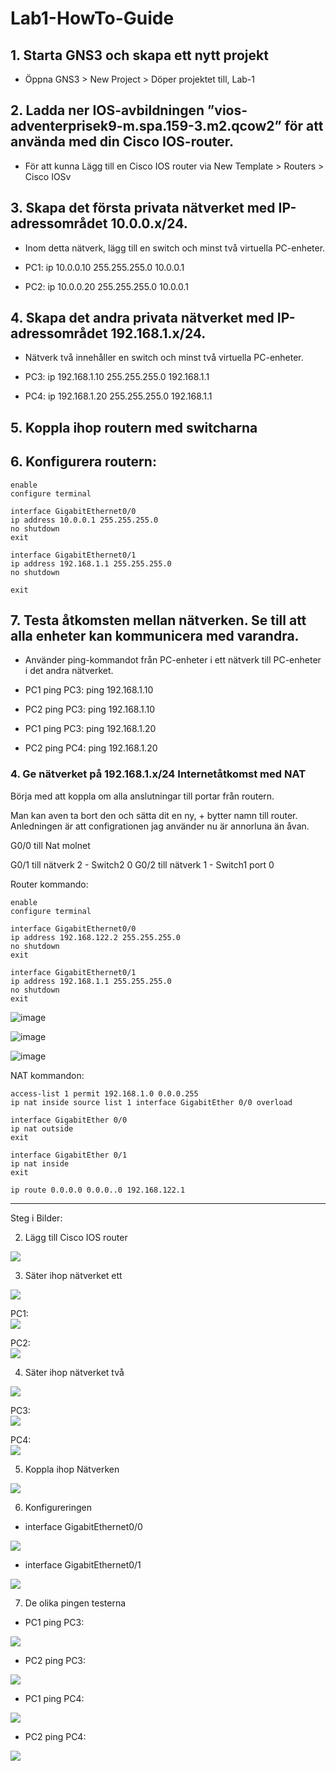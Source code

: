 # Lab1-HowTo-Guide

## 1. Starta GNS3 och skapa ett nytt projekt

- Öppna GNS3 > New Project > Döper projektet till, Lab-1

## 2. Ladda ner IOS-avbildningen ”vios-adventerprisek9-m.spa.159-3.m2.qcow2” för att använda med din Cisco IOS-router. 

- För att kunna Lägg till en Cisco IOS router via New Template > Routers > Cisco IOSv


## 3. Skapa det första privata nätverket med IP-adressområdet 10.0.0.x/24.
 - Inom detta nätverk, lägg till en switch och minst två virtuella PC-enheter.

- PC1: ip 10.0.0.10 255.255.255.0 10.0.0.1
- PC2: ip 10.0.0.20 255.255.255.0 10.0.0.1
 
## 4. Skapa det andra privata nätverket med IP-adressområdet 192.168.1.x/24.
- Nätverk två innehåller en switch och minst två virtuella PC-enheter.

- PC3: ip 192.168.1.10 255.255.255.0 192.168.1.1
- PC4: ip 192.168.1.20 255.255.255.0 192.168.1.1

## 5. Koppla ihop routern med switcharna

## 6. Konfigurera routern:
```
enable
configure terminal

interface GigabitEthernet0/0
ip address 10.0.0.1 255.255.255.0
no shutdown
exit

interface GigabitEthernet0/1
ip address 192.168.1.1 255.255.255.0
no shutdown

exit
```

## 7. Testa åtkomsten mellan nätverken. Se till att alla enheter kan kommunicera med varandra.
- Använder ping-kommandot från PC-enheter i ett nätverk till PC-enheter i det andra nätverket.

- PC1 ping PC3: ping 192.168.1.10
- PC2 ping PC3: ping 192.168.1.10

- PC1 ping PC3: ping 192.168.1.20
- PC2 ping PC4: ping 192.168.1.20

### 4. Ge nätverket på 192.168.1.x/24 Internetåtkomst med NAT

Börja med att koppla om alla anslutningar till portar från routern. 

Man kan aven ta bort den och sätta dit en ny, + bytter namn till router. Anledningen är att configrationen jag använder nu är annorluna än åvan.

G0/0 till Nat molnet

G0/1 till nätverk 2 - Switch2 0
G0/2 till nätverk 1 - Switch1 port 0

Router kommando:
```
enable
configure terminal

interface GigabitEthernet0/0
ip address 192.168.122.2 255.255.255.0
no shutdown
exit

interface GigabitEthernet0/1
ip address 192.168.1.1 255.255.255.0
no shutdown
exit

```

![image](https://github.com/user-attachments/assets/a5b2c798-0637-4b21-b881-b5159937b68d)

![image](https://github.com/user-attachments/assets/d27318bf-2a33-49e9-a8cb-61a0883924c5)

![image](https://github.com/user-attachments/assets/0eac27d8-5a70-4a5d-bfae-fc2666820e27)


NAT kommandon:
```
access-list 1 permit 192.168.1.0 0.0.0.255
ip nat inside source list 1 interface GigabitEther 0/0 overload

interface GigabitEther 0/0
ip nat outside
exit

interface GigabitEther 0/1
ip nat inside
exit

ip route 0.0.0.0 0.0.0..0 192.168.122.1
```
---

Steg i Bilder:

2. Lägg till  Cisco IOS router
<img src="img/img1.1.png">

3. Säter ihop nätverket ett
<img src="img/img1.2.png">

PC1:
<br>
<img src="img/img1.3.png">

PC2:
<br>
<img src="img/img1.4.png">

4. Säter ihop nätverket två
<img src="img/img1.5.png">

PC3:
<br>
<img src="img/img1.6.png">

PC4:
<br>
<img src="img/img1.7.png">

5. Koppla ihop Nätverken
<img src="img/img1.8.png">

6. Konfigureringen

- interface GigabitEthernet0/0
<img src="img/img1.9.png">

- interface GigabitEthernet0/1
<img src="img/img2.1.png">

7. De olika pingen testerna
- PC1 ping PC3:
<img src="img/img2.2.png">

- PC2 ping PC3:
<img src="img/img2.3.png">

- PC1 ping PC4:
<img src="img/img2.4.png">

- PC2 ping PC4:
<img src="img/img2.5.png">
